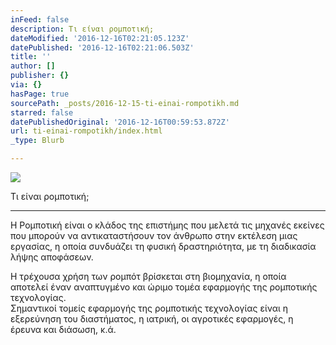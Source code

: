 ```yaml
---
inFeed: false
description: Τι είναι ρομποτική;
dateModified: '2016-12-16T02:21:05.123Z'
datePublished: '2016-12-16T02:21:06.503Z'
title: ''
author: []
publisher: {}
via: {}
hasPage: true
sourcePath: _posts/2016-12-15-ti-einai-rompotikh.md
starred: false
datePublishedOriginal: '2016-12-16T00:59:53.872Z'
url: ti-einai-rompotikh/index.html
_type: Blurb

---
```

![](https://the-grid-user-content.s3-us-west-2.amazonaws.com/5c3cbd35-a3e4-469d-9788-be241ec3a66a.gif)

Τι είναι ρομποτική;

---

Η Ρομποτική είναι ο κλάδος της επιστήμης που μελετά τις μηχανές εκείνες που μπορούν να αντικαταστήσουν τον άνθρωπο στην εκτέλεση μιας εργασίας, η οποία συνδυάζει τη φυσική δραστηριότητα, με τη διαδικασία λήψης αποφάσεων.

Η τρέχουσα χρήση των ρομπότ βρίσκεται στη βιομηχανία, η οποία αποτελεί έναν αναπτυγμένο και ώριμο τομέα εφαρμογής της ρομποτικής τεχνολογίας.  
Σημαντικοί τομείς εφαρμογής της ρομποτικής τεχνολογίας είναι η εξερεύνηση του διαστήματος, η ιατρική, οι αγροτικές εφαρμογές, η έρευνα και διάσωση, κ.ά.